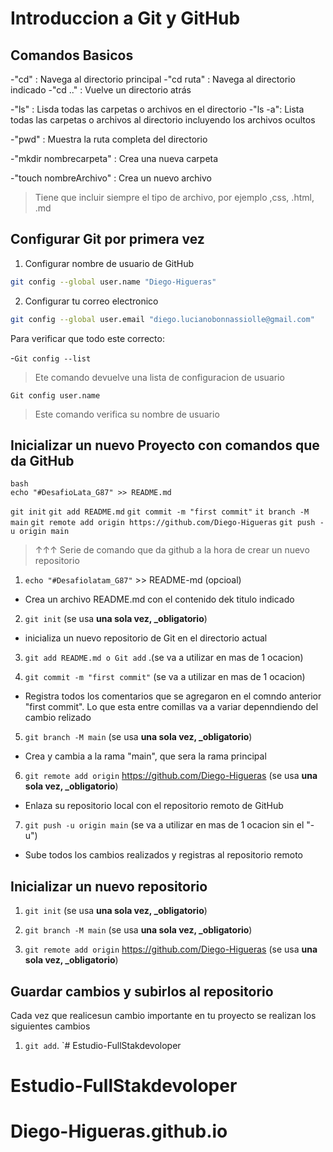 # Introduccion a Git y GitHub

## Comandos Basicos

-"cd" : Navega al directorio principal
-"cd ruta" : Navega al directorio indicado
-"cd .." : Vuelve un directorio atrás

-"ls" : Lisda todas las carpetas o archivos en el directorio
-"ls -a": Lista todas las carpetas o archivos al directorio incluyendo los archivos ocultos

-"pwd" : Muestra la ruta completa del directorio

-"mkdir nombrecarpeta" : Crea una nueva carpeta

-"touch nombreArchivo" : Crea un nuevo archivo

> Tiene que incluir siempre el tipo de archivo, por ejemplo ,css, .html, .md

## Configurar Git por primera vez

1. Configurar nombre de usuario de GitHub

```Bash
git config --global user.name "Diego-Higueras"
```
2. Configurar tu correo electronico

```Bash
git config --global user.email "diego.lucianobonnassiolle@gmail.com"
```
Para verificar que todo este correcto:

-`Git config --list`

> Ete comando devuelve una lista de configuracion de usuario

`Git config user.name`

> Este comando verifica su nombre de usuario

## Inicializar un nuevo Proyecto con comandos que da GitHub

```
bash
echo "#DesafioLata_G87" >> README.md
```
`git init`
`git add README.md`
`git commit -m "first commit"`
`it branch -M main`
`git remote add origin https://github.com/Diego-Higueras`
`git push -u origin main`

> ↑↑↑ Serie de comando que da github a la hora de crear un nuevo repositorio

1. `echo "#Desafiolatam_G87"` >> README-md (opcioal)

- Crea un archivo README.md con el contenido dek titulo indicado

2. `git init` (se usa **una sola vez, _obligatorio**)

- inicializa un nuevo repositorio de Git en el directorio actual

3. `git add README.md o Git add` .(se va a utilizar en mas de 1 ocacion)

4. `git commit -m "first commit"` (se va a utilizar en mas de 1 ocacion)

- Registra todos los comentarios que se agregaron en el comndo anterior "first commit". Lo que esta entre comillas
va a variar depenndiendo del cambio relizado

5. `git branch -M main` (se usa **una sola vez, _obligatorio**)

- Crea y cambia a la rama "main", que sera la rama principal

6. `git remote add origin` https://github.com/Diego-Higueras (se usa **una sola vez, _obligatorio**)

- Enlaza su repositorio local con el repositorio remoto de GitHub

7. `git push -u origin main` (se va a utilizar en mas de 1 ocacion sin el "-u")

- Sube todos los cambios realizados y registras al repositorio remoto

## Inicializar un nuevo repositorio

1. `git init` (se usa **una sola vez, _obligatorio**)

2. `git branch -M main` (se usa **una sola vez, _obligatorio**)

3. `git remote add origin` https://github.com/Diego-Higueras (se usa **una sola vez, _obligatorio**)

## Guardar cambios y subirlos al repositorio

Cada vez que realicesun cambio importante en tu proyecto se realizan los siguientes cambios

1. `git add`. `# Estudio-FullStakdevoloper
# Estudio-FullStakdevoloper
# Diego-Higueras.github.io
